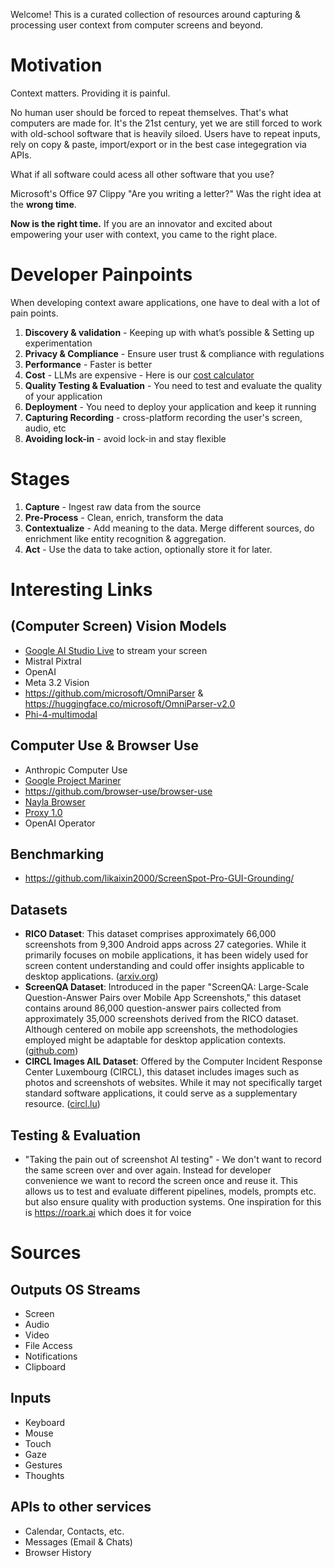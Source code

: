 Welcome! This is a curated collection of resources around capturing &amp; processing user context from computer screens and beyond.

# Motivation 
Context matters. Providing it is painful.

No human user should be forced to repeat themselves. That's what computers are made for. It's the 21st century, yet we are still forced to work with old-school software that is heavily siloed. Users have to repeat inputs, rely on copy & paste, import/export or in the best case integegration via APIs.

What if all software could acess all other software that you use? 

Microsoft's Office 97 Clippy "Are you writing a letter?" Was the right idea at the **wrong time**.

**Now is the right time.** If you are an innovator and excited about empowering your user with context, you came to the right place.

 # Developer Painpoints

 When developing context aware applications, one have to deal with a lot of pain points. 

1. **Discovery & validation** - Keeping up with what’s possible & Setting up experimentation 
1. **Privacy & Compliance** - Ensure user trust & compliance with regulations
2. **Performance** - Faster is better
3. **Cost** - LLMs are expensive - Here is our [cost calculator](https://docs.google.com/spreadsheets/d/16-K-vLpqvAxRUBy4ppqjMmPJyQwZ4E0wxevJdWcmzP4/edit?usp=sharing)
7. **Quality Testing & Evaluation** - You need to test and evaluate the quality of your application
4. **Deployment** - You need to deploy your application and keep it running
5. **Capturing Recording** - cross-platform recording the user's screen, audio, etc
6. **Avoiding lock-in** - avoid lock-in and stay flexible

# Stages
1. **Capture** - Ingest raw data from the source
2. **Pre-Process** - Clean, enrich, transform the data
3. **Contextualize** - Add meaning to the data. Merge different sources, do enrichment like entity recognition & aggregation.
4. **Act** - Use the data to take action, optionally store it for later.

# Interesting Links

## (Computer Screen) Vision Models 
- [Google AI Studio Live](https://aistudio.google.com/live) to stream your screen  
- Mistral Pixtral
- OpenAI
- Meta 3.2 Vision
- https://github.com/microsoft/OmniParser & https://huggingface.co/microsoft/OmniParser-v2.0
- [Phi-4-multimodal](https://techcommunity.microsoft.com/blog/educatordeveloperblog/welcome-to-the-new-phi-4-models---microsoft-phi-4-mini--phi-4-multimodal/4386037)

## Computer Use & Browser Use
- Anthropic Computer Use
- [Google Project Mariner](https://deepmind.google/technologies/project-mariner/)
- https://github.com/browser-use/browser-use
- [Nayla Browser](https://naylabrowser.com/)
- [Proxy 1.0](https://www.producthunt.com/posts/proxy-1-0)
- OpenAI Operator

## Benchmarking
- https://github.com/likaixin2000/ScreenSpot-Pro-GUI-Grounding/

## Datasets
- **RICO Dataset**: This dataset comprises approximately 66,000 screenshots from 9,300 Android apps across 27 categories. While it primarily focuses on mobile applications, it has been widely used for screen content understanding and could offer insights applicable to desktop applications. ([arxiv.org](https://arxiv.org/html/2209.08199v4?utm_source=chatgpt.com))
- **ScreenQA Dataset**: Introduced in the paper "ScreenQA: Large-Scale Question-Answer Pairs over Mobile App Screenshots," this dataset contains around 86,000 question-answer pairs collected from approximately 35,000 screenshots derived from the RICO dataset. Although centered on mobile app screenshots, the methodologies employed might be adaptable for desktop application contexts. ([github.com](https://github.com/google-research-datasets/screen_qa?utm_source=chatgpt.com))
- **CIRCL Images AIL Dataset**: Offered by the Computer Incident Response Center Luxembourg (CIRCL), this dataset includes images such as photos and screenshots of websites. While it may not specifically target standard software applications, it could serve as a supplementary resource. ([circl.lu](https://www.circl.lu/opendata/circl-ail-dataset-01/?utm_source=chatgpt.com))

## Testing & Evaluation
- "Taking the pain out of screenshot AI testing" - We don't want to record the same screen over and over again. Instead for developer convenience we want to record the screen once and reuse it. This allows us to test and evaluate different pipelines, models, prompts etc. but also ensure quality with production systems. One inspiration for this is https://roark.ai which does it for voice

# Sources
## Outputs OS Streams 
 - Screen
 - Audio
 - Video
 - File Access
 - Notifications
- Clipboard
## Inputs
 - Keyboard
 - Mouse
 - Touch
 - Gaze
 - Gestures
 - Thoughts
## APIs to other services 
 - Calendar, Contacts, etc.
 - Messages (Email & Chats)
 - Browser History  
